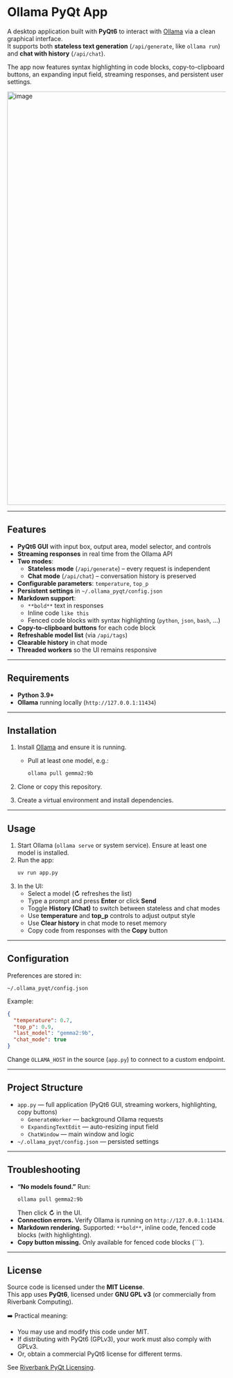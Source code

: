 # Ollama PyQt App

A desktop application built with **PyQt6** to interact with [Ollama](https://ollama.ai/) via a clean graphical interface.  
It supports both **stateless text generation** (`/api/generate`, like `ollama run`) and **chat with history** (`/api/chat`).  

The app now features syntax highlighting in code blocks, copy-to-clipboard buttons, an expanding input field, streaming responses, and persistent user settings.

<img width="1340" height="952" alt="image" src="https://github.com/user-attachments/assets/95433bac-c562-44b5-a2c7-299c40496231" />

---

## Features

- **PyQt6 GUI** with input box, output area, model selector, and controls
- **Streaming responses** in real time from the Ollama API
- **Two modes**:
  - **Stateless mode** (`/api/generate`) – every request is independent
  - **Chat mode** (`/api/chat`) – conversation history is preserved
- **Configurable parameters**: `temperature`, `top_p`
- **Persistent settings** in `~/.ollama_pyqt/config.json`
- **Markdown support**:
  - `**bold**` text in responses
  - Inline code ``like this``
  - Fenced code blocks with syntax highlighting (`python`, `json`, `bash`, …)
- **Copy-to-clipboard buttons** for each code block
- **Refreshable model list** (via `/api/tags`)
- **Clearable history** in chat mode
- **Threaded workers** so the UI remains responsive

---

## Requirements

- **Python 3.9+**
- **Ollama** running locally (`http://127.0.0.1:11434`)

---

## Installation

1. Install [Ollama](https://ollama.ai) and ensure it is running.
   - Pull at least one model, e.g.:
     ```bash
     ollama pull gemma2:9b
     ```

2. Clone or copy this repository.

3. Create a virtual environment and install dependencies.


---

## Usage

1. Start Ollama (`ollama serve` or system service). Ensure at least one model is installed.
2. Run the app:
   ```bash
   uv run app.py
   ```
3. In the UI:
   - Select a model (**↻** refreshes the list)
   - Type a prompt and press **Enter** or click **Send**
   - Toggle **History (Chat)** to switch between stateless and chat modes
   - Use **temperature** and **top_p** controls to adjust output style
   - Use **Clear history** in chat mode to reset memory
   - Copy code from responses with the **Copy** button

---

## Configuration

Preferences are stored in:

```
~/.ollama_pyqt/config.json
```

Example:
```json
{
  "temperature": 0.7,
  "top_p": 0.9,
  "last_model": "gemma2:9b",
  "chat_mode": true
}
```

Change `OLLAMA_HOST` in the source (`app.py`) to connect to a custom endpoint.

---

## Project Structure

- `app.py` — full application (PyQt6 GUI, streaming workers, highlighting, copy buttons)
  - `GenerateWorker` — background Ollama requests
  - `ExpandingTextEdit` — auto-resizing input field
  - `ChatWindow` — main window and logic
- `~/.ollama_pyqt/config.json` — persisted settings

---

## Troubleshooting

- **“No models found.”** Run:
  ```bash
  ollama pull gemma2:9b
  ```
  Then click **↻** in the UI.
- **Connection errors.** Verify Ollama is running on `http://127.0.0.1:11434`.
- **Markdown rendering.** Supported: `**bold**`, inline code, fenced code blocks (with highlighting).
- **Copy button missing.** Only available for fenced code blocks (```).

---

## License

Source code is licensed under the **MIT License**.  
This app uses **PyQt6**, licensed under **GNU GPL v3** (or commercially from Riverbank Computing).  

➡️ Practical meaning:  
- You may use and modify this code under MIT.  
- If distributing with PyQt6 (GPLv3), your work must also comply with GPLv3.  
- Or, obtain a commercial PyQt6 license for different terms.  

See [Riverbank PyQt Licensing](https://www.riverbankcomputing.com/commercial/pyqt).